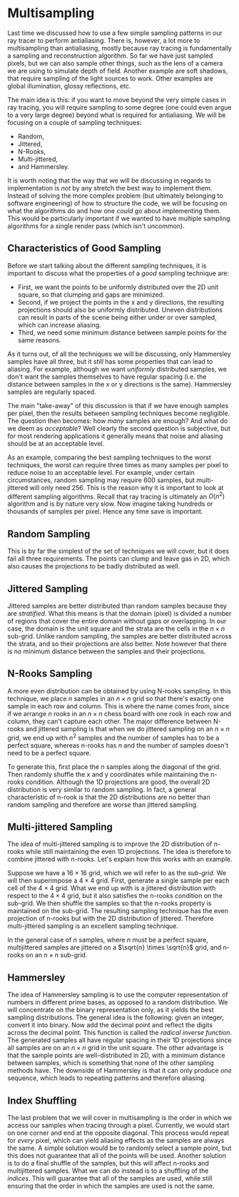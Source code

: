 # Multisampling

Last time we discussed how to use a few simple sampling patterns in our ray
tracer to perform antialiasing. There is, however, a lot more to multisampling
than antialiasing, mostly because ray tracing is fundamentally a sampling and
reconstruction algorithm. So far we have just sampled pixels, but we can also
sample other things, such as the lens of a camera we are using to simulate depth
of field. Another example are soft shadows, that require sampling of the light
sources to work. Other examples are global illumination, glossy reflections,
etc. 

The main idea is this: if you want to move beyond the very simple cases in ray
tracing, you will require sampling to some degree (one could even argue to a
very large degree) beyond what is required for antialiasing. We will be focusing
on a couple of sampling techniques:

* Random,
* Jittered,
* N-Rooks,
* Multi-jittered,
* and Hammersley.

It is worth noting that the way that we will be discussing in regards to
implementation is *not* by any stretch the best way to implement them. Instead
of solving the more complex problem (but ultimately belonging to software
engineering) of how to structure the code, we will be focusing on what the
algorithms do and how one *could* go about implementing them. This would be
particularly important if we wanted to have multiple sampling algorithms for a
single render pass (which isn't uncommon).

## Characteristics of Good Sampling

Before we start talking about the different sampling techniques, it is important
to discuss what the properties of a *good* sampling technique are:

* First, we want the points to be uniformly distributed over the 2D unit square,
  so that clumping and gaps are minimized.
* Second, if we project the points in the x and y directions, the resulting
  projections should also be uniformly distributed. Uneven distributions can
  result in parts of the scene being either under or over sampled, which can
  increase aliasing.
* Third, we need some minimum distance between sample points for the same
  reasons.

As it turns out, of all the techniques we will be discussing, only Hammersley
samples have all three, but it *still* has some properties that can lead to
aliasing. For example, although we want *uniformly* distributed samples, we
don't want the samples themselves to have regular spacing (i.e. the distance
between samples in the x or y directions is the same). Hammersley samples are
regularly spaced.

The main "take-away" of this discussion is that if we have enough samples per
pixel, then the results between sampling techniques become negligible. The
question then becomes: how *many* samples are enough? And what do we deem as
*acceptable*? Well clearly the second question is subjective, but for most
rendering applications it generally means that noise and aliasing should be at
an acceptable level.

As an example, comparing the best sampling techniques to the worst techniques,
the worst can require three times as many samples per pixel to reduce noise to
an acceptable level. For example, under certain circumstances, random sampling
may require 600 samples, but multi-jittered will only need 256. This is the
reason why it is important to look at different sampling algorithms. Recall that
ray tracing is ultimately an $O(n^2)$ algorithm and is by nature very slow. Now
imagine taking hundreds or thousands of samples per pixel. Hence any time save
is important.

## Random Sampling

This is by far the simplest of the set of techniques we will cover, but it does
fail all three requirements. The points can clump and leave gas in 2D, which
also causes the projections to be badly distributed as well.

## Jittered Sampling

Jittered samples are better distributed than random samples because they are
*stratified*. What this means is that the domain (pixel) is divided a number of
regions that cover the entire domain without gaps or overlapping. In our case,
the domain is the unit square and the strata are the cells in the $n \times n$
sub-grid. Unlike random sampling, the samples are better distributed across the
strata, and so their projections are also better. Note however that there is no
minimum distance between the samples and their projections.

## N-Rooks Sampling

A more even distribution can be obtained by using N-rooks sampling. In this
technique, we place $n$ samples in an $n \times n$ grid so that there's exactly
one sample in each row and column. This is where the name comes from, since if
we arrange $n$ rooks in an $n \times n$ chess board with one rook in each row
and column, they can't capture each other. The major difference between N-rooks
and jittered sampling is that when we do jittered sampling on an $n \times n$
grid, we end up with $n^2$ samples and the number of samples has to be a perfect
square, whereas n-rooks has $n$ and the number of samples doesn't need to be a
perfect square.

To generate this, first place the $n$ samples along the diagonal of the grid.
Then randomly shuffle the x and y coordinates while maintaining the n-rooks
condition. Although the 1D projections are good, the overall 2D distribution is
very similar to random sampling. In fact, a general characteristic of n-rook is
that the 2D distributions are no better than random sampling and therefore are
worse than jittered sampling.

## Multi-jittered Sampling

The idea of multi-jittered sampling is to improve the 2D distribution of n-rooks
while still maintaining the even 1D projections. The idea is therefore to
combine jittered with n-rooks. Let's explain how this works with an example.

Suppose we have a $16 \times 16$ grid, which we will refer to as the *sub-grid*.
We will then superimpose a $4 \times 4$ grid. First, generate a single sample
per each cell of the $4 \times 4$ grid. What we end up with is a jittered
distribution with respect to the $4 \times 4$ grid, but it also satisfies the
n-rooks condition on the sub-grid. We then shuffle the samples so that the
n-rooks property is maintained on the sub-grid. The resulting sampling technique
has the even projection of n-rooks but with the 2D distribution of jittered.
Therefore multi-jittered sampling is an excellent sampling technique.

In the general case of $n$ samples, where $n$ must be a perfect square,
multijittered samples are jittered on a $\sqrt{n} \times \sqrt{n}$ grid, and
n-rooks on an $n \times n$ sub-grid.

## Hammersley

The idea of Hammersley sampling is to use the computer representation of numbers
in different prime bases, as opposed to a random distribution. We will
concentrate on the binary representation only, as it yields the best sampling
distributions. The general idea is the following: given an integer, convert it
into binary. Now add the decimal point and reflect the digits across the decimal
point. This function is called the *radical inverse function*. The generated
samples all have regular spacing in their 1D projections since all samples are
on an $n \times n$ grid in the unit square. The other advantage is that the
sample points are well-distributed in 2D, with a minimum distance between
samples, which is something that none of the other sampling methods have. The
downside of Hammersley is that it can only produce *one* sequence, which leads
to repeating patterns and therefore aliasing.

## Index Shuffling

The last problem that we will cover in multisampling is the order in which we
access our samples when tracing through a pixel. Currently, we would start on
one corner and end at the opposite diagonal. This process would repeat for
*every* pixel, which can yield aliasing effects as the samples are always the
same. A simple solution would be to randomly select a sample point, but this
does not guarantee that all of the points will be used. Another solution is to
do a final shuffle of the samples, but this will affect n-rooks and
multijittered samples. What we can do instead is to a shuffling of the
*indices*. This will guarantee that all of the samples are used, while still
ensuring that the order in which the samples are used is not the same.
